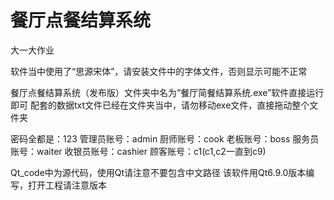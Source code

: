 # 餐厅点餐结算系统
大一大作业

软件当中使用了“思源宋体”，请安装文件中的字体文件，否则显示可能不正常

餐厅点餐结算系统（发布版）文件夹中名为“餐厅简餐结算系统.exe”软件直接运行即可
配套的数据txt文件已经在文件夹当中，请勿移动exe文件，直接拖动整个文件夹

密码全都是：123
管理员账号：admin
厨师账号：cook
老板账号：boss
服务员账号：waiter
收银员账号：cashier
顾客账号：c1(c1,c2一直到c9)

Qt_code中为源代码，使用Qt请注意不要包含中文路径
该软件用Qt6.9.0版本编写，打开工程请注意版本
